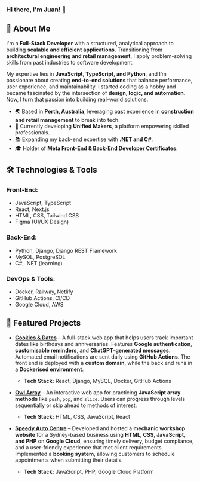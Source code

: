 ### Hi there, I'm Juan! 👋

## 🚀 About Me
I'm a **Full-Stack Developer** with a structured, analytical approach to building **scalable and efficient applications**. Transitioning from **architectural engineering and retail management**, I apply problem-solving skills from past industries to software development.

My expertise lies in **JavaScript, TypeScript, and Python**, and I’m passionate about creating **end-to-end solutions** that balance performance, user experience, and maintainability. I started coding as a hobby and became fascinated by the intersection of **design, logic, and automation**. Now, I turn that passion into building real-world solutions.

- 🌏 Based in **Perth, Australia**, leveraging past experience in **construction and retail management** to break into tech.
- 🎯 Currently developing **Unified Makers**, a platform empowering skilled professionals.
- 📚 Expanding my back-end expertise with **.NET and C#**.
- 🎓 Holder of **Meta Front-End & Back-End Developer Certificates**.

## 🛠️ Technologies & Tools

### Front-End:
- JavaScript, TypeScript
- React, Next.js
- HTML, CSS, Tailwind CSS
- Figma (UI/UX Design)

### Back-End:
- Python, Django, Django REST Framework
- MySQL, PostgreSQL
- C#, .NET (learning)

### DevOps & Tools:
- Docker, Railway, Netlify
- GitHub Actions, CI/CD
- Google Cloud, AWS

## 📌 Featured Projects

- **[Cookies & Dates](https://cookiesanddates.com)** – A full-stack web app that helps users track important dates like birthdays and anniversaries. Features **Google authentication**, **customisable reminders**, and **ChatGPT-generated messages**. Automated email notifications are sent daily using **GitHub Actions**. The front end is deployed with a **custom domain**, while the back end runs in a **Dockerised environment**.
  - **Tech Stack:** React, Django, MySQL, Docker, GitHub Actions

- **[Owl Array](https://owl-array.netlify.app)** – An interactive web app for practicing **JavaScript array methods** like `push`, `pop`, and `slice`. Users can progress through levels sequentially or skip ahead to methods of interest.
  - **Tech Stack:** HTML, CSS, JavaScript, React

- **[Speedy Auto Centre](https://www.speedyautocentre.com/)** – Developed and hosted a **mechanic workshop website** for a Sydney-based business using **HTML, CSS, JavaScript, and PHP** on **Google Cloud**, ensuring timely delivery, budget compliance, and a user-friendly experience that met client requirements. Implemented a **booking system**, allowing customers to schedule appointments when submitting their details.
  - **Tech Stack:** JavaScript, PHP, Google Cloud Platform
